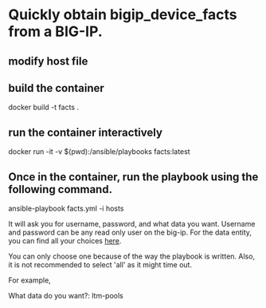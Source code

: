 
# Quickly obtain bigip_device_facts from a BIG-IP.

## modify host file 

## build the container

docker build -t facts .

## run the container interactively

docker run -it -v $(pwd):/ansible/playbooks facts:latest

## Once in the container, run the playbook using the following command.

ansible-playbook facts.yml -i hosts

It will ask you for username, password, and what data you want. Username and password can be any read only user on the big-ip. For the data entity, you can find all your choices [here](https://docs.ansible.com/ansible/latest/modules/bigip_device_info_module.html#bigip-device-info-module). 

You can only choose one because of the way the playbook is written. Also, it is not recommended to select 'all' as it might time out.

For example,  

What data do you want?: ltm-pools